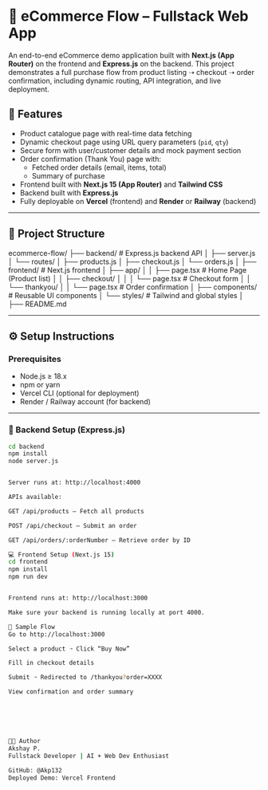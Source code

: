 # 🛒 eCommerce Flow – Fullstack Web App

An end-to-end eCommerce demo application built with **Next.js (App Router)** on the frontend and **Express.js** on the backend. This project demonstrates a full purchase flow from product listing ➝ checkout ➝ order confirmation, including dynamic routing, API integration, and live deployment.

## 🚀 Features

- Product catalogue page with real-time data fetching
- Dynamic checkout page using URL query parameters (`pid`, `qty`)
- Secure form with user/customer details and mock payment section
- Order confirmation (Thank You) page with:
  - Fetched order details (email, items, total)
  - Summary of purchase
- Frontend built with **Next.js 15 (App Router)** and **Tailwind CSS**
- Backend built with **Express.js**
- Fully deployable on **Vercel** (frontend) and **Render** or **Railway** (backend)

---

## 📁 Project Structure

ecommerce-flow/
├── backend/ # Express.js backend API
│ ├── server.js
│ └── routes/
│ ├── products.js
│ ├── checkout.js
│ └── orders.js
│
├── frontend/ # Next.js frontend
│ ├── app/
│ │ ├── page.tsx # Home Page (Product list)
│ │ ├── checkout/
│ │ │ └── page.tsx # Checkout form
│ │ └── thankyou/
│ │ └── page.tsx # Order confirmation
│ ├── components/ # Reusable UI components
│ └── styles/ # Tailwind and global styles
│
├── README.md




---

## ⚙️ Setup Instructions

### Prerequisites

- Node.js ≥ 18.x
- npm or yarn
- Vercel CLI (optional for deployment)
- Render / Railway account (for backend)

---

### 🔧 Backend Setup (Express.js)

```bash
cd backend
npm install
node server.js


Server runs at: http://localhost:4000

APIs available:

GET /api/products – Fetch all products

POST /api/checkout – Submit an order

GET /api/orders/:orderNumber – Retrieve order by ID

💻 Frontend Setup (Next.js 15)
cd frontend
npm install
npm run dev


Frontend runs at: http://localhost:3000

Make sure your backend is running locally at port 4000.

🧪 Sample Flow
Go to http://localhost:3000

Select a product ➝ Click “Buy Now”

Fill in checkout details

Submit ➝ Redirected to /thankyou?order=XXXX

View confirmation and order summary






👨‍💻 Author
Akshay P.
Fullstack Developer | AI + Web Dev Enthusiast

GitHub: @Akp132
Deployed Demo: Vercel Frontend
